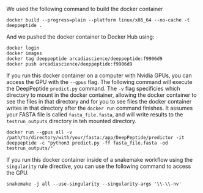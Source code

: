 We used the following command to build the docker container
```
docker build --progress=plain --platform linux/x86_64 --no-cache -t deeppeptide .
```

And we pushed the docker container to Docker Hub using:
```
docker login
docker images
docker tag deeppeptide arcadiascience/deeppeptide:f9906d9
docker push arcadiascience/deeppeptide:f9906d9
```

If you run this docker container on a computer with Nvidia GPUs, you can access the GPU with the `--gpus` flag.
The following command will execute the DeepPeptide `predict.py` command.
The `-v` flag specificies which directory to mount in the docker container, allowing the docker container to see the files in that directory and for you to see files the docker container writes in that directory after the `docker run` command finishes.
It assumes your FASTA file is called `fasta_file.fasta`, and will write results to the `testrun_outputs` directory in teh mounted directory.
```
docker run --gpus all -v /path/to/directory/with/your/fasta:/app/DeepPeptide/predictor -it deeppeptide -c "python3 predict.py -ff fasta_file.fasta -od testrun_outputs/"
```

If you run this docker container inside of a snakemake workflow using the `singularity` rule directive, you can use the following command to access the GPU.
```
snakemake -j all --use-singularity --singularity-args '\\-\\-nv'
```
